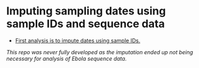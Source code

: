 # Imputing sampling dates using sample IDs and sequence data

* [First analysis is to impute dates using sample IDs.](dates-from-sample-ids/)

_This repo was never fully developed as the imputation ended up not being necessary for analysis of Ebola sequence data._
